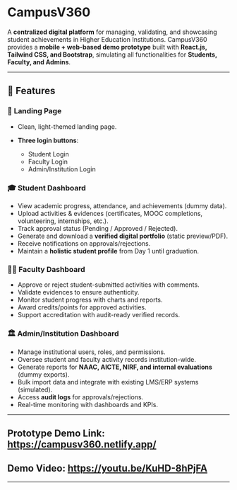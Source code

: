 # CampusV360

A **centralized digital platform** for managing, validating, and showcasing student achievements in Higher Education Institutions.
CampusV360 provides a **mobile + web-based demo prototype** built with **React.js, Tailwind CSS, and Bootstrap**, simulating all functionalities for **Students, Faculty, and Admins**.

---

## 🌟 Features

### 🔑 **Landing Page**

* Clean, light-themed landing page.
* **Three login buttons**:

  * Student Login
  * Faculty Login
  * Admin/Institution Login

### 🎓 **Student Dashboard**

* View academic progress, attendance, and achievements (dummy data).
* Upload activities & evidences (certificates, MOOC completions, volunteering, internships, etc.).
* Track approval status (Pending / Approved / Rejected).
* Generate and download a **verified digital portfolio** (static preview/PDF).
* Receive notifications on approvals/rejections.
* Maintain a **holistic student profile** from Day 1 until graduation.

### 👩‍🏫 **Faculty Dashboard**

* Approve or reject student-submitted activities with comments.
* Validate evidences to ensure authenticity.
* Monitor student progress with charts and reports.
* Award credits/points for approved activities.
* Support accreditation with audit-ready verified records.

### 🏛️ **Admin/Institution Dashboard**

* Manage institutional users, roles, and permissions.
* Oversee student and faculty activity records institution-wide.
* Generate reports for **NAAC, AICTE, NIRF, and internal evaluations** (dummy exports).
* Bulk import data and integrate with existing LMS/ERP systems (simulated).
* Access **audit logs** for approvals/rejections.
* Real-time monitoring with dashboards and KPIs.

---

## Prototype Demo Link: https://campusv360.netlify.app/
## Demo Video: https://youtu.be/KuHD-8hPjFA

---



